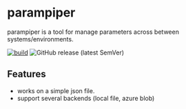 # parampiper

parampiper is a tool for manage parameters across between systems/environments. 



[![build](https://github.com/cdalar/parampiper/actions/workflows/build.yml/badge.svg)](https://github.com/cdalar/parampiper/actions/workflows/build.yml)
![GitHub release (latest SemVer)](https://img.shields.io/github/v/release/cdalar/parampiper?sort=semver)

## Features 

- works on a simple json file. 
- support several backends (local file, azure blob)